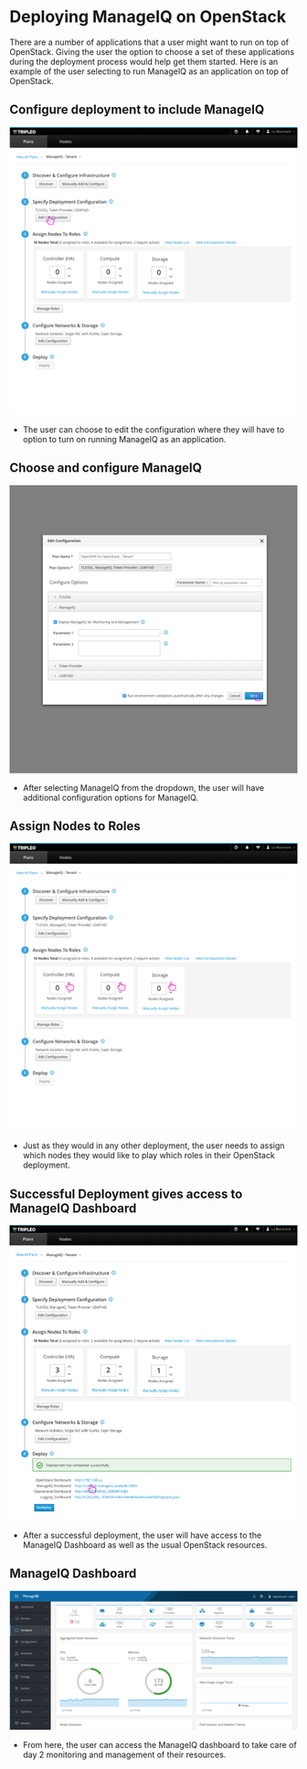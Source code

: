 # Deploying ManageIQ on OpenStack
There are a number of applications that a user might want to run on top of OpenStack. Giving the user the option to choose a set of these applications during the deployment process would help get them started. Here is an example of the user selecting to run ManageIQ as an application on top of OpenStack.

## Configure deployment to include ManageIQ
![editconfiguration](img/MIQ-01-Edit-Configuration.png)
- The user can choose to edit the configuration where they will have to option to turn on running ManageIQ as an application.

## Choose and configure ManageIQ
![editconfigurationmodal](img/MIQ-02-Edit_Configuration_Modal.png)
- After selecting ManageIQ from the dropdown, the user will have additional configuration options for ManageIQ.

## Assign Nodes to Roles
![assignnodestoroles](img/MIQ-03-Assign-Nodes-to-Roles.png)
- Just as they would in any other deployment, the user needs to assign which nodes they would like to play which roles in their OpenStack deployment.

## Successful Deployment gives access to ManageIQ Dashboard
![successfuldeploy](img/MIQ-04-Successful_Deploy.png)
- After a successful deployment, the user will have access to the ManageIQ Dashboard as well as the usual OpenStack resources.

## ManageIQ Dashboard
![manageiqdashboard](img/MIQ-05-ManageIQ_Dashboard.png)
- From here, the user can access the ManageIQ dashboard to take care of day 2 monitoring and management of their resources.
